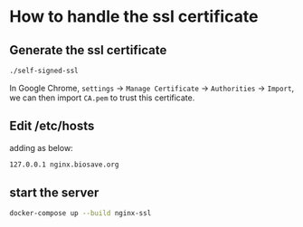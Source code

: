 # How to handle the ssl certificate

## Generate the ssl certificate

```bash
./self-signed-ssl
```

In Google Chrome, `settings` -> `Manage Certificate` -> `Authorities` -> `Import`, we can then import `CA.pem` to trust this certificate.

## Edit /etc/hosts

adding as below:

```bash
127.0.0.1 nginx.biosave.org
```

## start the server

```bash
docker-compose up --build nginx-ssl
```